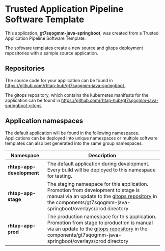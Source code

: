 # Trusted Application Pipeline Software Template

This application, **gt7sqogmm-java-springboot**, was created from a Trusted Application Pipeline Software Template.

The software templates create a new source and gitops deployment repositories with a sample source application. 

## Repositories

The source code for your application can be found in [https://github.com/rhtap-hub/gt7sqogmm-java-springboot ](https://github.com/rhtap-hub/gt7sqogmm-java-springboot ).
 
The gitops repository, which contains the kubernetes manifests for the application can be found in 
[https://github.com/rhtap-hub/gt7sqogmm-java-springboot-gitops ](https://github.com/rhtap-hub/gt7sqogmm-java-springboot-gitops ) 

## Application namespaces 

The default application will be found in the following namespaces. Applications can be deployed into unique namespaces or multiple software templates can also bet generated into the same group namespaces.  

|  Namespace   |  Description   |  
| -------- | -------- |   
| **rhtap-app-development** | The default application during development. Every build will be deployed to this namespace for testing. | 
| **rhtap-app-stage** | The staging namespace for this application. Promotion from development to stage is manual via an update to the [gitops repository](https://github.com/rhtap-hub/gt7sqogmm-java-springboot-gitops ) in the components/gt7sqogmm-java-springboot/overlays/prod directory |  
| **rhtap-app-prod** | The production namespace for this application. Promotion from stage to production is manual via an update to the [gitops repository](https://github.com/rhtap-hub/gt7sqogmm-java-springboot-gitops ) in the components/gt7sqogmm-java-springboot/overlays/prod directory | 
